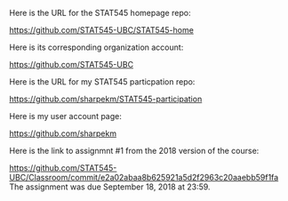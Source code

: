 Here is the URL for the STAT545 homepage repo:

https://github.com/STAT545-UBC/STAT545-home

Here is its corresponding organization account:

https://github.com/STAT545-UBC

Here is the URL for my STAT545 particpation repo:

https://github.com/sharpekm/STAT545-participation

Here is my user account page: 

https://github.com/sharpekm

Here is the link to assignmnt #1 from the 2018 version of the course:

https://github.com/STAT545-UBC/Classroom/commit/e2a02abaa8b625921a5d2f2963c20aaebb59f1fa
The assignment was due September 18, 2018 at 23:59.
